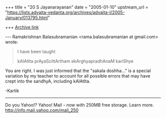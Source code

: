 +++
title = "20 S Jayanarayanan"
date = "2005-01-10"
upstream_url = "https://lists.advaita-vedanta.org/archives/advaita-l/2005-January/013795.html"

+++
[Archive link](https://lists.advaita-vedanta.org/archives/advaita-l/2005-January/013795.html)

--- Ramakrishnan Balasubramanian <rama.balasubramanian at gmail.com>
wrote:

> I have been taught 
> 
> kAlAtIta prAyaScittArtham ekArghyapradhAnaM kariShye
> 

You are right. I was just informed that the "sakala doshha..." is a
special variation by my teacher to account for all possible errors that
may have crept into the sandhyA, including kAlAtIta.

-Kartik



__________________________________ 
Do you Yahoo!? 
Yahoo! Mail - now with 250MB free storage. Learn more.
http://info.mail.yahoo.com/mail_250

